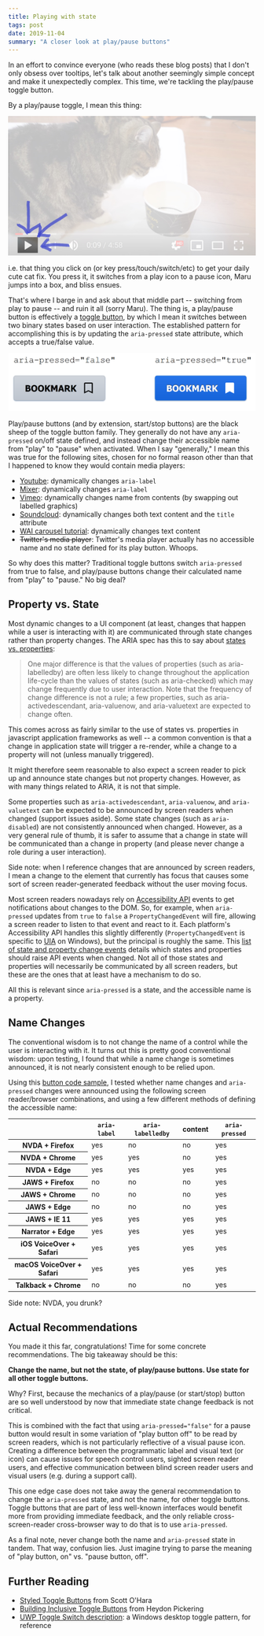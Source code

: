 ```yaml
---
title: Playing with state
tags: post
date: 2019-11-04
summary: "A closer look at play/pause buttons"
---
```


In an effort to convince everyone (who reads these blog posts) that I don't only obsess over tooltips, let's talk about another seemingly simple concept and make it unexpectedly complex. This time, we're tackling the play/pause toggle button.

By a play/pause toggle, I mean this thing:

![Screenshot of the youtube player with the play button highlighted. Maru is staring at a box in the backgroud.](/writing/assets/play-video.jpg)

i.e. that thing you click on (or key press/touch/switch/etc) to get your daily cute cat fix. You press it, it switches from a play icon to a pause icon, Maru jumps into a box, and bliss ensues.

That's where I barge in and ask about that middle part -- switching from play to pause -- and ruin it all (sorry Maru). The thing is, a play/pause button is effectively a [toggle button](https://inclusive-components.design/toggle-button/), by which I mean it switches between two binary states based on user interaction. The established pattern for accomplishing this is by updating the `aria-pressed` state attribute, which accepts a true/false value.

![two side by side bookmark buttons, one grey with aria-pressed set to false, and one blue with aria-pressed set to true](/writing/assets/toggle-buttons.png)

Play/pause buttons (and by extension, start/stop buttons) are the black sheep of the toggle button family. They generally do not have any `aria-pressed` on/off state defined, and instead change their accessible name from "play" to "pause" when activated. When I say "generally," I mean this was true for the following sites, chosen for no formal reason other than that I happened to know they would contain media players:

* [Youtube](https://www.youtube.com/): dynamically changes `aria-label`
* [Mixer](https://mixer.com/): dynamically changes `aria-label`
* [Vimeo](https://vimeo.com/): dynamically changes name from contents (by swapping out labelled graphics)
* [Soundcloud](https://soundcloud.com/): dynamically changes both text content and the `title` attribute
* [WAI carousel tutorial](https://www.w3.org/WAI/tutorials/carousels/working-example/): dynamically changes text content
* ~~Twitter's media player~~: Twitter's media player actually has no accessible name and no state defined for its play button. Whoops.

So why does this matter? Traditional toggle buttons switch `aria-pressed` from true to false, and play/pause buttons change their calculated name from "play" to "pause." No big deal?

## Property vs. State

Most dynamic changes to a UI component (at least, changes that happen while a user is interacting with it) are communicated through state changes rather than property changes. The ARIA spec has this to say about [states vs. properties](https://www.w3.org/WAI/PF/aria/states_and_properties#statevsprop):

>  One major difference is that the values of properties (such as aria-labelledby) are often less likely to change throughout the application life-cycle than the values of states (such as aria-checked) which may change frequently due to user interaction. Note that the frequency of change difference is not a rule; a few properties, such as aria-activedescendant, aria-valuenow, and aria-valuetext are expected to change often.

This comes across as fairly similar to the use of states vs. properties in javascript application frameworks as well -- a common convention is that a change in application state will trigger a re-render, while a change to a property will not (unless manually triggered).

It might therefore seem reasonable to also expect a screen reader to pick up and announce state changes but not property changes. However, as with many things related to ARIA, it is not that simple.

Some properties such as `aria-activedescendant`, `aria-valuenow`, and `aria-valuetext` can be expected to be announced by screen readers when changed (support issues aside). Some state changes (such as `aria-disabled`) are not consistently announced when changed. However, as a very general rule of thumb, it is safer to assume that a change in state will be communicated than a change in property (and please never change a role during a user interaction).

Side note: when I reference changes that are announced by screen readers, I mean a change to the element that currently has focus that causes some sort of screen reader-generated feedback without the user moving focus.

Most screen readers nowadays rely on [Accessibility API](https://alistapart.com/article/semantics-to-screen-readers/) events to get notifications about changes to the DOM. So, for example, when `aria-pressed` updates from `true` to `false` a `PropertyChangedEvent` will fire, allowing a screen reader to listen to that event and react to it. Each platform's Accessibility API handles this slightly differently (`PropertyChangedEvent` is specific to [UIA](https://docs.microsoft.com/en-us/windows/win32/winauto/entry-uiauto-win32) on Windows), but the principal is roughly the same. This [list of state and property change events](https://w3c.github.io/core-aam/#mapping_events_state-change) details which states and properties should raise API events when changed. Not all of those states and properties will necessarily be communicated by all screen readers, but these are the ones that at least have a mechanism to do so.

All this is relevant since `aria-pressed` is a state, and the accessible name is a property.

## Name Changes

The conventional wisdom is to not change the name of a control while the user is interacting with it. It turns out this is pretty good conventional wisdom: upon testing, I found that while a name change is sometimes announced, it is not nearly consistent enough to be relied upon.

Using this [button code sample](https://jsfiddle.net/czsnj9xp/show), I tested whether name changes and `aria-pressed` changes were announced using the following screen reader/browser combinations, and using a few different methods of defining the accessible name:

<div class="table-wrapper">
  <table class="table support-table">
    <thead>
      <tr>
        <th></th>
        <th scope="col"><code>aria-label</code></th>
        <th scope="col"><code>aria-labelledby</code></th>
        <th scope="col">content</th>
        <th scope="col"><code>aria-pressed</code></th>
      </tr>
    </thead>
    <tbody>
      <tr>
        <th scope="row">NVDA + Firefox</th>
        <td class="true">yes</td>
        <td class="false">no</td>
        <td class="false">no</td>
        <td class="true">yes</td>
      </tr>
      <tr>
        <th scope="row">NVDA + Chrome</th>
        <td class="true">yes</td>
        <td class="true">yes</td>
        <td class="false">no</td>
        <td class="true">yes</td>
      </tr>
      <tr>
        <th scope="row">NVDA + Edge</th>
        <td class="true">yes</td>
        <td class="true">yes</td>
        <td class="true">yes</td>
        <td class="true">yes</td>
      </tr>
      <tr>
        <th scope="row">JAWS + Firefox</th>
        <td class="false">no</td>
        <td class="false">no</td>
        <td class="false">no</td>
        <td class="true">yes</td>
      </tr>
      <tr>
        <th scope="row">JAWS + Chrome</th>
        <td class="false">no</td>
        <td class="false">no</td>
        <td class="false">no</td>
        <td class="true">yes</td>
      </tr>
      <tr>
        <th scope="row">JAWS + Edge</th>
        <td class="false">no</td>
        <td class="false">no</td>
        <td class="false">no</td>
        <td class="true">yes</td>
      </tr>
      <tr>
        <th scope="row">JAWS + IE 11</th>
        <td class="true">yes</td>
        <td class="true">yes</td>
        <td class="true">yes</td>
        <td class="true">yes</td>
      </tr>
      <tr>
        <th scope="row">Narrator + Edge</th>
        <td class="true">yes</td>
        <td class="true">yes</td>
        <td class="true">yes</td>
        <td class="true">yes</td>
      </tr>
      <tr>
        <th scope="row">iOS VoiceOver + Safari</th>
        <td class="true">yes</td>
        <td class="true">yes</td>
        <td class="true">yes</td>
        <td class="true">yes</td>
      </tr>
      <tr>
        <th scope="row">macOS VoiceOver + Safari</th>
        <td class="true">yes</td>
        <td class="true">yes</td>
        <td class="true">yes</td>
        <td class="true">yes</td>
      </tr>
      <tr>
        <th scope="row">Talkback + Chrome</th>
        <td class="false">no</td>
        <td class="false">no</td>
        <td class="false">no</td>
        <td class="true">yes</td>
      </tr>
    </tbody>
  </table>
</div>

Side note: NVDA, you drunk?

## Actual Recommendations

You made it this far, congratulations! Time for some concrete recommendations. The big takeaway should be this:

**Change the name, but not the state, of play/pause buttons. Use state for all other toggle buttons.**

Why? First, because the mechanics of a play/pause (or start/stop) button are so well understood by now that immediate state change feedback is not critical.

This is combined with the fact that using `aria-pressed="false"` for a pause button would result in some variation of "play button off" to be read by screen readers, which is not particularly reflective of a visual pause icon. Creating a difference between the programmatic label and visual text (or icon) can cause issues for speech control users, sighted screen reader users, and effective communication between blind screen reader users and visual users (e.g. during a support call).

This one edge case does not take away the general recommendation to change the `aria-pressed` state, and not the name, for other toggle buttons. Toggle buttons that are part of less well-known interfaces would benefit more from providing immediate feedback, and the only reliable cross-screen-reader cross-browser way to do that is to use `aria-pressed`.

As a final note, never change both the name and `aria-pressed` state in tandem. That way, confusion lies. Just imagine trying to parse the meaning of "play button, on" vs. "pause button, off".

## Further Reading
* [Styled Toggle Buttons](https://scottaohara.github.io/a11y_styled_form_controls/src/toggle-button-switch/) from Scott O'Hara
* [Building Inclusive Toggle Buttons](https://www.smashingmagazine.com/2017/09/building-inclusive-toggle-buttons/) from Heydon Pickering
* [UWP Toggle Switch description](https://docs.microsoft.com/en-us/windows/uwp/design/controls-and-patterns/toggles): a Windows desktop toggle pattern, for reference